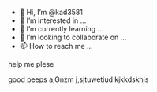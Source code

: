 - 👋 Hi, I’m @kad3581
- 👀 I’m interested in ...
- 🌱 I’m currently learning ...
- 💞️ I’m looking to collaborate on ...
- 📫 How to reach me ...

<!---
kad3581/kad3581 is a ✨ special ✨ repository because its `README.md` (this file) appears on your GitHub profile.
You can click the Preview link to take a look at your changes.
--->help me plese
good peeps
 a,Gnzm
 j,sjtuwetiud
 kjkkdskhjs
